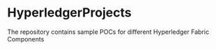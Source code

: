 # HyperledgerProjects
The repository contains sample POCs for different Hyperledger Fabric Components
